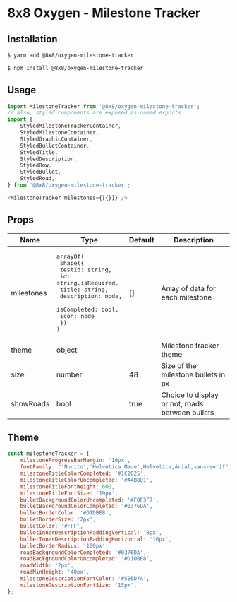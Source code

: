 # 8x8 Oxygen - Milestone Tracker

## Installation

```sh
$ yarn add @8x8/oxygen-milestone-tracker
```

```sh
$ npm install @8x8/oxygen-milestone-tracker
```

## Usage

```js
import MilestoneTracker from '@8x8/oxygen-milestone-tracker';
// also, styled components are exposed as named exports
import {
    StyledMilestoneTrackerContainer,
    StyledMilestoneContainer,
    StyledGraphicContainer,
    StyledBulletContainer,
    StyledTitle,
    StyledDescription,
    StyledRow,
    StyledBullet,
    StyledRoad,
} from '@8x8/oxygen-milestone-tracker';

```
```js
<MilestoneTracker milestones={[{}]} />
```

## Props

|Name|Type|Default|Description|
|---|---|---|---|
|milestones|<pre>arrayOf(<br />  shape({<br />    testId: string,<br />    id: string.isRequired,<br />    title: string,<br />    description: node,<br />    isCompleted: bool,<br />    icon: node<br />  })<br />)</pre>|[]|Array of data for each milestone|
|theme|object| |Milestone tracker theme|
|size|number|48|Size of the milestone bullets in px|
|showRoads|bool|true|Choice to display or not, roads between bullets|

## Theme

```js
const milestoneTracker = {
    milestoneProgressBarMargin: '16px',
    fontFamily: "'Nunito','Helvetica Neue',Helvetica,Arial,sans-serif",
    milestoneTitleColorCompleted: '#1C2025',
    milestoneTitleColorUncompleted: '#A4B8D1',
    milestoneTitleFontWeight: 600,
    milestoneTitleFontSize: '19px',
    bulletBackgroundColorUncompleted: '#F0F3F7',
    bulletBackgroundColorCompleted: '#0376DA',
    bulletBorderColor: '#D1DBE8',
    bulletBorderSize: '2px',
    bulletColor: '#FFF',
    bulletInnerDescriptionPaddingVertical: '8px',
    bulletInnerDescriptionPaddingHorizontal: '16px',
    bulletBorderRadius: '100px',
    roadBackgroundColorCompleted: '#0376DA',
    roadBackgroundColorUncompleted: '#D1DBE8',
    roadWidth: '2px',
    roadMinHeight: '40px',
    milestoneDescriptionFontColor: '#5E6D7A',
    milestoneDescriptionFontSize: '15px',
};
```
